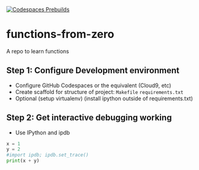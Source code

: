 [![Codespaces Prebuilds](https://github.com/pramodkpv/functions-from-zero/actions/workflows/codespaces/create_codespaces_prebuilds/badge.svg?branch=main)](https://github.com/pramodkpv/functions-from-zero/actions/workflows/codespaces/create_codespaces_prebuilds)

# functions-from-zero
A repo to learn functions

## Step 1:  Configure Development environment

* Configure GitHub Codespaces or the equivalent (Cloud9, etc)
* Create scaffold for structure of project:  `Makefile` `requirements.txt`
* Optional (setup virtualenv) (install ipython outside of requirements.txt)

## Step 2:  Get interactive debugging working

* Use IPython and ipdb

```python
x = 1
y = 2
#import ipdb; ipdb.set_trace()
print(x + y)
```